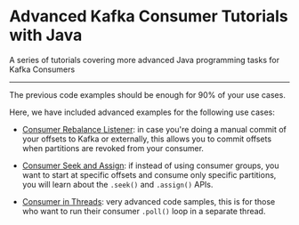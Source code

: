 Advanced Kafka Consumer Tutorials with Java
===========================================

A series of tutorials covering more advanced Java programming tasks for Kafka Consumers

* * *

The previous code examples should be enough for 90% of your use cases.

Here, we have included advanced examples for the following use cases:

*   [Consumer Rebalance Listener](/kafka/java-consumer-rebalance-listener/): in case you're doing a manual commit of your offsets to Kafka or externally, this allows you to commit offsets when partitions are revoked from your consumer.
    
*   [Consumer Seek and Assign](/kafka/java-consumer-seek-and-assign/): if instead of using consumer groups, you want to start at specific offsets and consume only specific partitions, you will learn about the `.seek()` and `.assign()` APIs.
    
*   [Consumer in Threads](/kafka/java-consumer-in-threads/): very advanced code samples, this is for those who want to run their consumer `.poll()` loop in a separate thread.